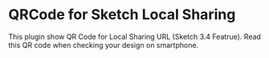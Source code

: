# QRCode for Sketch Local Sharing
This plugin show QR Code for Local Sharing URL (Sketch 3.4 Featrue).
Read this QR code when checking your design on smartphone.
